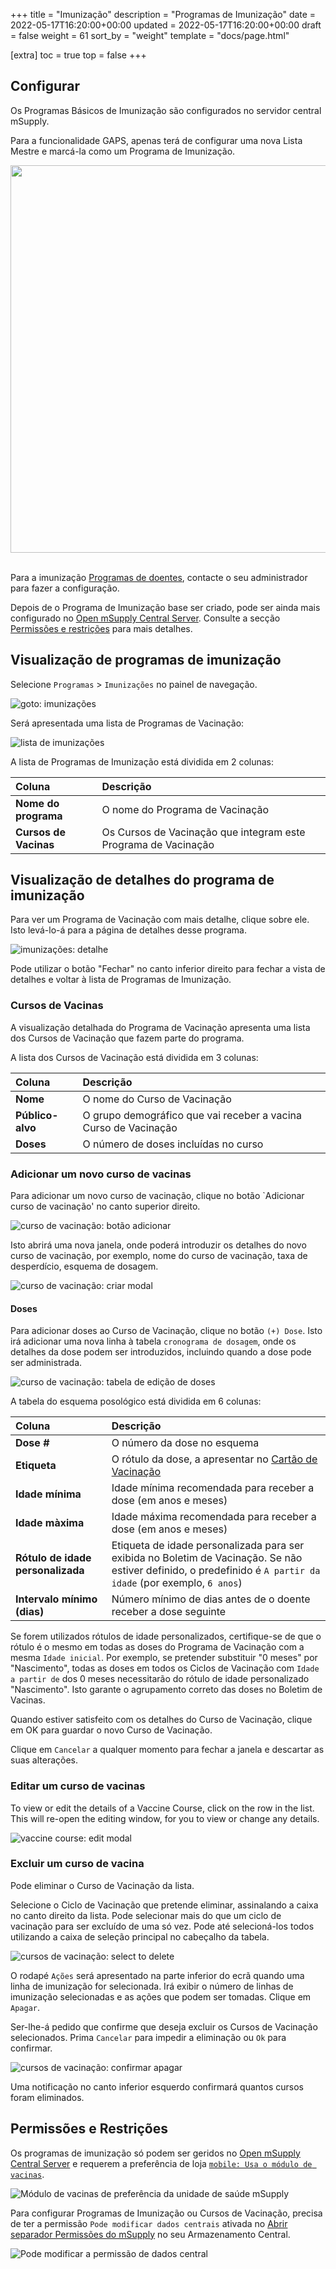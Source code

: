 +++
title = "Imunização"
description = "Programas de Imunização"
date = 2022-05-17T16:20:00+00:00
updated = 2022-05-17T16:20:00+00:00
draft = false
weight = 61
sort_by = "weight"
template = "docs/page.html"

[extra]
toc = true
top = false
+++

## Configurar

Os Programas Básicos de Imunização são configurados no servidor central mSupply.

Para a funcionalidade GAPS, apenas terá de configurar uma nova Lista Mestre e marcá-la como um Programa de Imunização.

<div alinhar="centro">
 <img src="/docs/programs/images/og_immunisation_program.png" width="620">
</div>
<br />

Para a imunização [Programas de doentes](/docs/programs/program-module), contacte o seu administrador para fazer a configuração.

Depois de o Programa de Imunização base ser criado, pode ser ainda mais configurado no <a href='/docs/getting_started/central-server'>Open mSupply Central Server<a>. Consulte a secção <a href="#permissions-restrictions">Permissões e restrições</a> para mais detalhes.

## Visualização de programas de imunização

Selecione `Programas` > `Imunizações` no painel de navegação.

![goto: imunizações](/docs/programs/images/goto_immunizations.png)

Será apresentada uma lista de Programas de Vacinação:

![lista de imunizações](/docs/programs/images/immunizations.png)

A lista de Programas de Imunização está dividida em 2 colunas:

| Coluna                | Descrição                                                      |
| :-------------------- | :------------------------------------------------------------- |
| **Nome do programa**  | O nome do Programa de Vacinação                                |
| **Cursos de Vacinas** | Os Cursos de Vacinação que integram este Programa de Vacinação |

## Visualização de detalhes do programa de imunização

Para ver um Programa de Vacinação com mais detalhe, clique sobre ele. Isto levá-lo-á para a página de detalhes desse programa.

![imunizações: detalhe](/docs/programs/images/immunizations_detail.png)

Pode utilizar o botão "Fechar" no canto inferior direito para fechar a vista de detalhes e voltar à lista de Programas de Imunização.

### Cursos de Vacinas

A visualização detalhada do Programa de Vacinação apresenta uma lista dos Cursos de Vacinação que fazem parte do programa.

A lista dos Cursos de Vacinação está dividida em 3 colunas:

| Coluna           | Descrição                                                       |
| :--------------- | :-------------------------------------------------------------- |
| **Nome**         | O nome do Curso de Vacinação                                    |
| **Público-alvo** | O grupo demográfico que vai receber a vacina Curso de Vacinação |
| **Doses**        | O número de doses incluídas no curso                            |

### Adicionar um novo curso de vacinas

Para adicionar um novo curso de vacinação, clique no botão `Adicionar curso de vacinação' no canto superior direito.

![curso de vacinação: botão adicionar](/docs/programs/images/vaccine_course_add_button.png)

Isto abrirá uma nova janela, onde poderá introduzir os detalhes do novo curso de vacinação, por exemplo, nome do curso de vacinação, taxa de desperdício, esquema de dosagem.

![curso de vacinação: criar modal](/docs/programs/images/vaccine_course_add.png)

#### Doses

Para adicionar doses ao Curso de Vacinação, clique no botão `(+) Dose`. Isto irá adicionar uma nova linha à tabela `cronograma de dosagem`, onde os detalhes da dose podem ser introduzidos, incluindo quando a dose pode ser administrada.

![curso de vacinação: tabela de edição de doses](/docs/programs/images/vaccine_course_dose_edit.png)

A tabela do esquema posológico está dividida em 6 colunas:

| Coluna                            | Descrição                                                                                                                                                      |
| :-------------------------------- | :------------------------------------------------------------------------------------------------------------------------------------------------------------- |
| **Dose #**                        | O número da dose no esquema                                                                                                                                    |
| **Etiqueta**                      | O rótulo da dose, a apresentar no [Cartão de Vacinação](/docs/programs/program-module#vaccination-cards)                                                       |
| **Idade mínima**                  | Idade mínima recomendada para receber a dose (em anos e meses)                                                                                                 |
| **Idade màxima**                  | Idade máxima recomendada para receber a dose (em anos e meses)                                                                                                 |
| **Rótulo de idade personalizada** | Etiqueta de idade personalizada para ser exibida no Boletim de Vacinação. Se não estiver definido, o predefinido é `A partir da idade` (por exemplo, `6 anos`) |
| **Intervalo mínimo (dias)**       | Número mínimo de dias antes de o doente receber a dose seguinte                                                                                                |

<div class="nota">
 Se forem utilizados rótulos de idade personalizados, certifique-se de que o rótulo é o mesmo em todas as doses do Programa de Vacinação com a mesma <code>Idade inicial</code>. Por exemplo, se pretender substituir "0 meses" por "Nascimento", todas as doses em todos os Ciclos de Vacinação com <code>Idade a partir de</code> dos 0 meses necessitarão do rótulo de idade personalizado "Nascimento". Isto garante o agrupamento correto das doses no Boletim de Vacinas.
</div>

Quando estiver satisfeito com os detalhes do Curso de Vacinação, clique em OK para guardar o novo Curso de Vacinação.

Clique em `Cancelar` a qualquer momento para fechar a janela e descartar as suas alterações.

### Editar um curso de vacinas

To view or edit the details of a Vaccine Course, click on the row in the list. This will re-open the editing window, for you to view or change any details.

![vaccine course: edit modal](/docs/programs/images/vaccine_course_detail.png)

### Excluir um curso de vacina

Pode eliminar o Curso de Vacinação da lista.

Selecione o Ciclo de Vacinação que pretende eliminar, assinalando a caixa no canto direito da lista. Pode selecionar mais do que um ciclo de vacinação para ser excluído de uma só vez. Pode até selecioná-los todos utilizando a caixa de seleção principal no cabeçalho da tabela.

![cursos de vacinação: select to delete](/docs/programs/images/master-checkbox-immunisations.png)

O rodapé `Ações` será apresentado na parte inferior do ecrã quando uma linha de imunização for selecionada. Irá exibir o número de linhas de imunização selecionadas e as ações que podem ser tomadas. Clique em `Apagar`.

Ser-lhe-á pedido que confirme que deseja excluir os Cursos de Vacinação selecionados. Prima `Cancelar` para impedir a eliminação ou `Ok` para confirmar.

![cursos de vacinação: confirmar apagar](/docs/programs/images/vaccine_courses_confirm_delete.png)

Uma notificação no canto inferior esquerdo confirmará quantos cursos foram eliminados.

## Permissões e Restrições

Os programas de imunização só podem ser geridos no [Open mSupply Central Server](/docs/getting_started/central-server) e requerem a preferência de loja [`mobile: Usa o módulo de vacinas`](https://docs.msupply.org.nz/cold_chain_equipment:mobile?s[]=vaccine#enable_the_vaccine_module_for_the_mobile_store).

![Módulo de vacinas de preferência da unidade de saúde mSupply](/docs/programs/images/vaccine_module.png)

Para configurar Programas de Imunização ou Cursos de Vacinação, precisa de ter a permissão `Pode modificar dados centrais` ativada no [Abrir separador Permissões do mSupply](https://docs.msupply.org.nz/admin:managing_users?s[]=permission#open_msupply_permissions_tab) no seu Armazenamento Central.

![Pode modificar a permissão de dados central](/docs/programs/images/can_modify_central.png)
